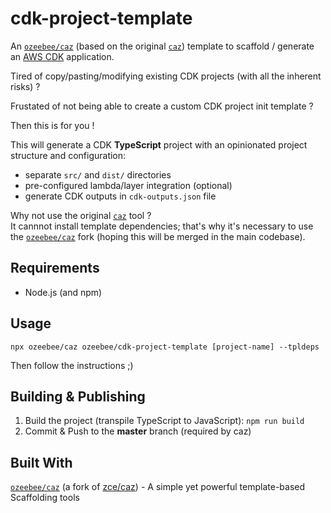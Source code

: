cdk-project-template
====================

An [`ozeebee/caz`](https://github.com/ozeebee/caz) (based on the original [`caz`](https://github.com/zce/caz)) template to scaffold / generate an [AWS CDK](https://docs.aws.amazon.com/cdk/v2/guide/home.html) application.

Tired of copy/pasting/modifying existing CDK projects (with all the inherent risks) ?

Frustated of not being able to create a custom CDK project init template ?

Then this is for you !

This will generate a CDK **TypeScript** project with an opinionated project structure and configuration:
- separate `src/` and `dist/` directories
- pre-configured lambda/layer integration (optional)
- generate CDK outputs in `cdk-outputs.json` file

Why not use the original [`caz`](https://github.com/zce/caz) tool ?  
It cannnot install template dependencies; that's why it's necessary to use the [`ozeebee/caz`](https://github.com/ozeebee/caz) fork (hoping this will be merged in the main codebase).

## Requirements

- Node.js (and npm)

## Usage

```
npx ozeebee/caz ozeebee/cdk-project-template [project-name] --tpldeps
```

Then follow the instructions ;)

## Building & Publishing

1. Build the project (transpile TypeScript to JavaScript): `npm run build`
2. Commit & Push to the **master** branch (required by caz)

## Built With

[`ozeebee/caz`](https://github.com/ozeebee/caz) (a fork of [zce/caz](https://github.com/zce/caz)) - A simple yet powerful template-based Scaffolding tools
